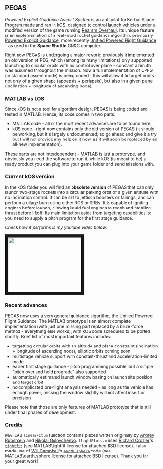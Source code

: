 ## PEGAS
*Powered Explicit Guidance Ascent System* is an autopilot for Kerbal Space Program made and ran in kOS, designed to control launch vehicles under a modified version of the game running [Realism Overhaul](http://forum.kerbalspaceprogram.com/threads/99966). Its unique feature is an implementation of a real-word rocket guidance algorithm: previously [Powered Explicit Guidance](http://ntrs.nasa.gov/archive/nasa/casi.ntrs.nasa.gov/19660006073.pdf), more recently [Unified Powered Flight Guidance](https://ntrs.nasa.gov/search.jsp?R=19740004402) - as used in the **Space Shuttle** GN&C computer.

Right now PEGAS is undergoing a major rework: previously it implemented an old version of PEG, which (among its many limitations) only supported launching to circular orbits with no control over plane - constant azimuth was assumed throughout the mission. Now a full implementation of UPFG (in standard ascent mode) is being coded - this will allow it to target orbits not only of a given shape (apoapsis + periapsis), but also in a given plane (inclination + longitude of ascending node).

### MATLAB vs kOS
Since kOS is not a tool for algorithm design, PEGAS is being coded and tested in MATLAB. Hence, its code comes in two parts:
* MATLAB code - all of the most recent advances are to be found here,
* kOS code - right now contains only the old version of PEGAS (it should be working, but it's largely undocumented; so go ahead and give it a try but I will not provide any help on it now, as it will soon be replaced by an all-new implementation).

These parts are not interdependent - MATLAB is just a prototype, and obviously you need the software to run it, while kOS (is meant to be) a ready product you can plug into your game folder and send missions with.

### Current kOS version
In the kOS folder you will find an **obsolete version** of PEGAS that can only launch two-stage rockets into a circular parking orbit of a given altitude with no inclination control. It can be set to jettison boosters or fairings, and can perform a ullage burn using either RCS or SRBs. It is capable of igniting engines before launch, allowing liquid fuel engines to reach and stabilize thrust before liftoff. Its main limitation aside from targeting capabilities is: you need to supply a pitch program for the first stage guidance.

*Check how it performs in my youtube video below:*

<a href="https://youtu.be/0LGAizO-6K4" target="_blank"><img src="http://img.youtube.com/vi/0LGAizO-6K4/0.jpg" width="240" height="180" border="10" /></a>

### Recent advances

PEGAS now uses a very general guidance algorithm, the Unified Powered Flight Guidance. The MATLAB prototype is an almost complete implementation (with just one missing part replaced by a brute-force method - everything else works), with kOS code scheduled to be ported shortly. Brief list of most important features includes:
* targetting circular orbits with an altitude and plane constraint (inclination + longitude of ascending node), elliptic orbits coming soon
* multistage vehicle support with constant-thrust and acceleration-limited mode
* easier first stage guidance - pitch programming possible, but a simple "pitch over and hold prograde" also supported
* automatically estimated launch window basing on launch site position and target orbit
* no complicated pre-flight analysis needed - as long as the vehicle has enough power, missing the window slightly will not affect insertion precision

Please note that those are only features of MATLAB prototype that is still under final phases of development.

### Credits

MATLAB `linearFit.m` function contains pieces written originally by [Andrey Rubshtein](http://stackoverflow.com/users/817452/andrey-rubshtein) and [Nikolai Golovchenko](http://golovchenko.org). `flightPlots.m` uses [Richard Crozier](http://www.mathworks.com/matlabcentral/profile/authors/1590682-richard-crozier)'s [`tightfit`](http://www.mathworks.com/matlabcentral/fileexchange/34055-tightfig) (see MATLAB\tightfit.license for attached BSD license). I also made use of [Will Campbell](https://www.mathworks.com/matlabcentral/profile/authors/1050816-will-campbell)'s [`earth_sphere`](https://www.mathworks.com/matlabcentral/fileexchange/27123-earth-sized-sphere-with-topography) code (see MATLAB\earth_sphere.license for attached BSD license). Thank you for your great work!
